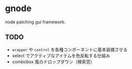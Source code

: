 
# gnode

node patching gui framework.

## TODO

* `wrapper` や `control` を各種コンポーネントに基本装備させる
* select でアクティブなアイテムを色反転する仕組み
* combobox 風のドロップダウン（検索窓）

